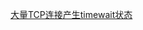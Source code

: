 

[大量TCP连接产生timewait状态](../../../../participants/zhaoxinzhi/KnowledgeIsPower/大量TCP连接产生timewait状态.md)
